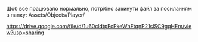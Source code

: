 Щоб все працювало нормально, потрібно закинути файл за посиланням в папку: Assets/Objects/Player/

https://drive.google.com/file/d/1u60cldtpFcPkeWhFtqnP21slSC9gqHEm/view?usp=sharing
